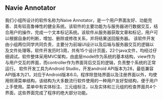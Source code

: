 ## Navie Annotator
   我们小组所设计的软件名称为Naive Annotator，是一个用户界面友好、功能完善、具有较高鲁棒性的健全系统。该软件的主要功能为与服务器进行数据交互，结合用户的操作，完成一个文本标记系统。该软件从服务器获取文章和标记，用户可以根据自身的判断，增加、删除或修改关系，并将结果送回服务器。
   该软件开发由小组两位同学共同负责，主要分为前端UI设计以及后端与服务器交互的逻辑以及文件处理等。软件开发历时3周，共有15个设计页面，22个java文件，均经过仔细调试。软件整体采用MVC架构，由底层model作为系统的基本结构，view作为与用户交互的界面，而controller作为界面背后交互的逻辑，负责整个系统的正常运行。
  软件开发工具为Android Studio，开发android API版本为28，最低兼容API版本为21，对应于Android版本6.0。程序除登陆界面以及注册界面以外，均使用侧滑菜单结构，该结构为大多数流行软件使用的一种用户友好型结构，便于用户上手使用。菜单中有实体标注、三元组标注，以及实体和三元组的检查界面共4个界面，这些界面完成了程序的绝大部分功能。
